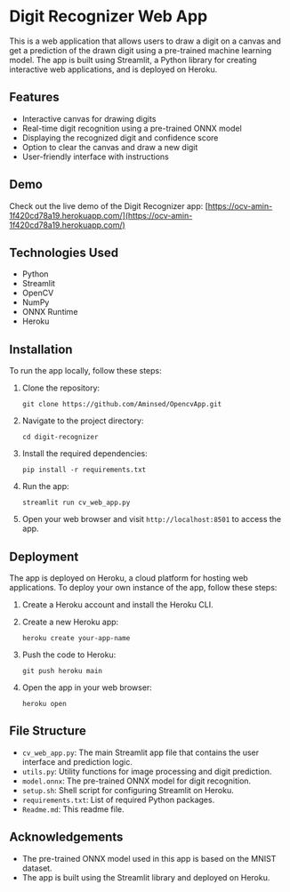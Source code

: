 # Digit Recognizer Web App

This is a web application that allows users to draw a digit on a canvas and get a prediction of the drawn digit using a pre-trained machine learning model. The app is built using Streamlit, a Python library for creating interactive web applications, and is deployed on Heroku.

## Features

- Interactive canvas for drawing digits
- Real-time digit recognition using a pre-trained ONNX model
- Displaying the recognized digit and confidence score
- Option to clear the canvas and draw a new digit
- User-friendly interface with instructions

## Demo

Check out the live demo of the Digit Recognizer app: [https://ocv-amin-1f420cd78a19.herokuapp.com/](https://ocv-amin-1f420cd78a19.herokuapp.com/)

## Technologies Used

- Python
- Streamlit
- OpenCV
- NumPy
- ONNX Runtime
- Heroku

## Installation

To run the app locally, follow these steps:

1. Clone the repository:
   ```
   git clone https://github.com/Aminsed/OpencvApp.git
   ```

2. Navigate to the project directory:
   ```
   cd digit-recognizer
   ```

3. Install the required dependencies:
   ```
   pip install -r requirements.txt
   ```

4. Run the app:
   ```
   streamlit run cv_web_app.py
   ```

5. Open your web browser and visit `http://localhost:8501` to access the app.

## Deployment

The app is deployed on Heroku, a cloud platform for hosting web applications. To deploy your own instance of the app, follow these steps:

1. Create a Heroku account and install the Heroku CLI.

2. Create a new Heroku app:
   ```
   heroku create your-app-name
   ```

3. Push the code to Heroku:
   ```
   git push heroku main
   ```

4. Open the app in your web browser:
   ```
   heroku open
   ```

## File Structure

- `cv_web_app.py`: The main Streamlit app file that contains the user interface and prediction logic.
- `utils.py`: Utility functions for image processing and digit prediction.
- `model.onnx`: The pre-trained ONNX model for digit recognition.
- `setup.sh`: Shell script for configuring Streamlit on Heroku.
- `requirements.txt`: List of required Python packages.
- `Readme.md`: This readme file.

## Acknowledgements

- The pre-trained ONNX model used in this app is based on the MNIST dataset.
- The app is built using the Streamlit library and deployed on Heroku.
